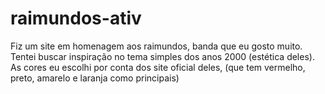 # raimundos-ativ
Fiz um site em homenagem aos raimundos, banda que eu gosto muito. Tentei buscar inspiração no tema simples dos anos 2000 (estética deles).
As cores eu escolhi por conta dos site oficial deles, (que tem vermelho, preto, amarelo e laranja como principais)
